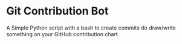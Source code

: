 # Git Contribution Bot
A Simple Python script with a bash to create commits do draw/write something on your GitHub contribution chart

